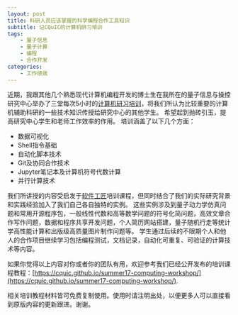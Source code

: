 ```yaml
---
layout: post
title: 科研人员应该掌握的科学编程合作工具知识
subtitle: 记CQuIC的计算机研习培训
tags:
    - 量子信息
    - 量子计算
    - 编程
    - 合作开发
categories:
    - 工作绩效
---
```

近期，我跟其他几个熟悉现代计算机编程开发的博士生在我所在的量子信息与操控研究中心举办了三堂每次5小时的[计算机研习培训](https://cquic.unm.edu/cquic-news/computing-workshops/)，将我们所认为比较重要的计算机辅助科研的一些技术知识传授给研究中心的其他学生。
希望起到抛砖引玉，提高研究中心学生和老师工作效率的作用。
培训涵盖了以下几个方面：

- 数据可视化
- Shell指令基础
- 自动化脚本技术
- Git及协同合作技术
- Jupyter笔记本及计算机符号代数计算
- 并行计算技术

我们所讲授的内容受启发于[软件工匠](http://swcarpentry.github.io/)培训课程，但同时结合了我们的实际研究背景和实践经验加入了我们自己各自独特的实例。
这些实例涉及到量子动力学仿真问题和常用开源程序包，一般线性代数和高等数学问题的符号化简问题，高效文章合作写作问题，数据和程序共享开发问题，个人简历网站搭建，量子随机行走等统计学高性能计算和出版级高质量图片制作问题等。
学生通过后续的不限期个人和他人的合作项目继续学习包括编程测试，文档记录，自动化可重复、可验证的计算技术等内容。

如果你觉得以上内容对你或者你的团队有用，欢迎参考我们已经公开发布的培训课程教程：[https://cquic.github.io/summer17-computing-workshop/](https://cquic.github.io/summer17-computing-workshop/).

相关培训教程材料皆可免费复制使用。使用时请注明出处，以便更多人可以直接看到原版内容的更新跟进。谢谢。

